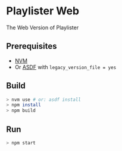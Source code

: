 # Playlister Web

The Web Version of Playlister

## Prerequisites

- [NVM](https://github.com/nvm-sh/nvm)
- Or [ASDF](https://asdf-vm.com) with `legacy_version_file = yes`

## Build

```bash
> nvm use # or: asdf install
> npm install
> npm build
```

## Run

```bash
> npm start
```
